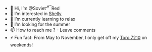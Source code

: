 - 👋 Hi, I’m @Soviet<sup>&#9773;&trade;</sup>Red
- 👀 I’m interested in [Shelly](https://shelly-api-docs.shelly.cloud/)
- 🌱 I’m currently learning to relax
- 💞️ I’m looking for the summer
- 📫 How to reach me ? - Leave comments 
- ⚡ Fun fact: From May to November, I only get off my [Toro 7210](https://www.toro.com/sv-se/product/Groundsmaster-7200-Series?srsltid=AfmBOorxtL-O4wjFdyWzgt_ytae0MkpTCl99a45GnxuOX6q70H5nOqiZ) on weekends!

<!---
Soviet9773Red/Soviet9773Red is a ✨ special ✨ repository because its `README.md` (this file) appears on your GitHub profile.
You can click the Preview link to take a look at your changes.
--->
